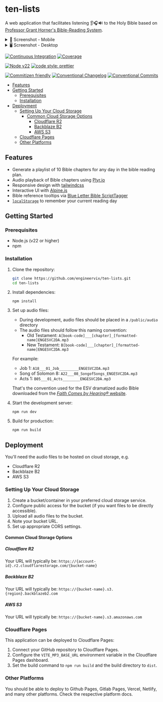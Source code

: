 # ten-lists

A web application that facilitates listening 👂🎧🔊 to the Holy Bible based on [Professor Grant Horner's Bible-Reading System](https://sohmer.net/media/professor_grant_horners_bible_reading_system.pdf).

<details>
  <summary>📱 Screenshot - Mobile</summary>

<p align="center">
  <img src="https://github.com/user-attachments/assets/4f05409a-5ff3-4a70-ab72-4eda9df57d20" alt="mobile">
</p>
</details>

<details>
  <summary>🖥️ Screenshot - Desktop</summary>

![desktop](https://github.com/user-attachments/assets/85d38838-2b04-4dcc-afed-95320cc2b5f1)
</details>

[![Continuous Integration](https://github.com/engineervix/ten-lists/actions/workflows/main.yml/badge.svg)](https://github.com/engineervix/ten-lists/actions/workflows/main.yml)
[![Coverage](https://img.shields.io/endpoint?url=https://gist.githubusercontent.com/engineervix/b8c0c76feb9db65c08ca3190cc90e46a/raw/covbadge.json)](https://github.com/engineervix/ten-lists/actions)

[![Node v22](https://img.shields.io/badge/Node-v22-teal.svg)](https://nodejs.org/en/blog/release/v22.0.0)
[![code style: prettier](https://img.shields.io/badge/code%20style-prettier-ff69b4.svg)](https://prettier.io/)

[![Commitizen friendly](https://img.shields.io/badge/commitizen-friendly-brightgreen.svg)](http://commitizen.github.io/cz-cli/)
[![Conventional Changelog](https://img.shields.io/badge/changelog-conventional-brightgreen.svg)](https://github.com/conventional-changelog)
[![Conventional Commits](https://img.shields.io/badge/Conventional%20Commits-1.0.0-yellow.svg)](https://conventionalcommits.org)

<!-- START doctoc generated TOC please keep comment here to allow auto update -->
<!-- DON'T EDIT THIS SECTION, INSTEAD RE-RUN doctoc TO UPDATE -->

- [Features](#features)
- [Getting Started](#getting-started)
  - [Prerequisites](#prerequisites)
  - [Installation](#installation)
- [Deployment](#deployment)
  - [Setting Up Your Cloud Storage](#setting-up-your-cloud-storage)
    - [Common Cloud Storage Options](#common-cloud-storage-options)
      - [Cloudflare R2](#cloudflare-r2)
      - [Backblaze B2](#backblaze-b2)
      - [AWS S3](#aws-s3)
  - [Cloudflare Pages](#cloudflare-pages)
  - [Other Platforms](#other-platforms)

<!-- END doctoc generated TOC please keep comment here to allow auto update -->

## Features

- Generate a playlist of 10 Bible chapters for any day in the bible reading plan.
- Audio playback of Bible chapters using [Plyr.io](https://plyr.io/)
- Responsive design with [tailwindcss](https://tailwindcss.com/)
- Interactive UI with [Alpine.js](https://alpinejs.dev/)
- Bible reference tooltips via [Blue Letter Bible ScriptTagger](https://www.blueletterbible.org/webtools/BLB_ScriptTagger.cfm)
- [`localStorage`](https://developer.mozilla.org/en-US/docs/Web/API/Window/localStorage) to remember your current reading day

## Getting Started

### Prerequisites

- Node.js (v22 or higher)
- npm

### Installation

1. Clone the repository:

   ```sh
   git clone https://github.com/engineervix/ten-lists.git
   cd ten-lists
   ```

2. Install dependencies:

   ```
   npm install
   ```

3. Set up audio files:

   - During development, audio files should be placed in a `/public/audio` directory
   - The audio files should follow this naming convention:
     - Old Testament: `A[book-code]___[chapter]_[formatted-name]ENGESVC2DA.mp3`
     - New Testament: `B[book-code]___[chapter]_[formatted-name]ENGESVC2DA.mp3`

   For example:

   - Job 1: `A18___01_Job_________ENGESVC2DA.mp3`
   - Song of Solomon 8: `A22___08_SongofSongs_ENGESVC2DA.mp3`
   - Acts 1: `B05___01_Acts________ENGESVC2DA.mp3`

   That's the convention used for the ESV dramatized audio Bible downloaded from the [_Faith Comes by Hearing®_ website](http://www.bible.is/audiodownloader).

4. Start the development server:

   ```
   npm run dev
   ```

5. Build for production:
   ```
   npm run build
   ```

## Deployment

You'll need the audio files to be hosted on cloud storage, e.g.

- Cloudflare R2
- Backblaze B2
- AWS S3

### Setting Up Your Cloud Storage

1. Create a bucket/container in your preferred cloud storage service.
2. Configure public access for the bucket (if you want files to be directly accessible).
3. Upload all audio files to the bucket.
4. Note your bucket URL.
5. Set up appropriate CORS settings.

#### Common Cloud Storage Options

##### Cloudflare R2

Your URL will typically be: `https://{account-id}.r2.cloudflarestorage.com/{bucket-name}`

##### Backblaze B2

Your URL will typically be: `https://{bucket-name}.s3.{region}.backblazeb2.com`

##### AWS S3

Your URL will typically be: `https://{bucket-name}.s3.amazonaws.com`

### Cloudflare Pages

This application can be deployed to Cloudflare Pages:

1. Connect your GitHub repository to Cloudflare Pages.
2. Configure the `VITE_MP3_BASE_URL` environment variable in the Cloudflare Pages dashboard.
3. Set the build command to `npm run build` and the build directory to `dist`.

### Other Platforms

You should be able to deploy to Github Pages, Gitlab Pages, Vercel, Netlify, and many other platforms. Check the respective platform docs.
